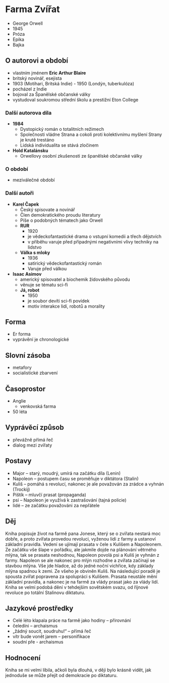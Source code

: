 # Farma Zvířat

- George Orwell
- 1945
- Próza
- Epika
- Bajka

## O autorovi a období

- vlastním jménem **Eric Arthur Blaire**
- britský novinář, esejista
- 1903 (Motihari, Britská Indie) - 1950 (Londýn, tuberkulóza)
- pocházel z Indie
- bojoval za Španělské občanské války
- vystudoval soukromou střední školu a prestižní Eton College

### Další autorova díla

- **1984**
  - Dystopický román o totalitních režimech
  - Společnosti vládne Strana a cokoli proti kolektivnímu myšlení Strany je krutě trestáno
  - Lidská individualita se stává zločinem
- **Hold Katalánsku**
  - Orwellovy osobní zkušenosti ze španělské občanské války

### O období

- meziválečné období

### Další autoři

- **Karel Čapek**
  - Český spisovate a novinář
  - Člen demokratického proudu literatury
  - Píše o podobných tématech jako Orwell
  - **RUR**
    - 1920
    - je vědeckofantastické drama o vstupní komedii a třech dějstvích
    - v příběhu varuje před případnými negativními vlivy techniky na lidstvo
  - **Válka s mloky**
    - 1936
    - satirický vědeckofantastický román
    - Varuje před válkou
- **Isaac Asimov**
  - americký spisovatel a biochemik židovského původu
  - věnuje se tématu sci-fi
  - **Já, robot**
    - 1950
    - je soubor devíti sci-fi povídek
    - motiv interakce lidí, robotů a morality

## Forma

- Er forma
- vyprávění je chronologické

## Slovní zásoba

- metafory
- socialistické zbarvení

## Časoprostor

- Anglie
  - venkovská farma
- 50 léta

## Vyprávěcí způsob

- převážně přímá řeč
- dialog mezi zvířaty

## Postavy

- Major – starý, moudrý, umírá na začátku díla (Lenin)
- Napoleon – postupem času se proměňuje v diktátora (Stalin)
- Kuliš – pomáhá s revolucí, nakonec je ale považován za zrádce a vyhnán (Trockij)
- Pištík – mluvčí prasat (propaganda)
- psi – Napoleon je využívá k zastrašování (tajná policie)
- lidé – ze začátku považováni za nepřátele

## Děj

Kniha popisuje život na farmě pana Jonese, který se o zvířata nestará moc dobře, a proto zvířata provedou revoluci, vyženou lidi z farmy a ustanoví základní pravidla. Vedení se ujímají prasata v čele s Kulišem a Napoleonem. Ze začátku vše šlape v pořádku, ale jakmile dojde na plánování větrného mlýna, tak se prasata neshodnou, Napoleon povolá psi a Kuliš je vyhnán z farmy. Napoleon se ale nakonec pro mlýn rozhodne a zvířata začínají se stavbou mlýna. Vše jde hladce, až do jedné noční vichřice, kdy základy mlýna spadnou k zemi. Ze všeho je obviněn Kuliš. Na následující poradě je spousta zvířat popravena za spolupráci s Kulišem. Prasata neustále mění základní pravidla, a nakonec je na farmě za vlády prasat jako za vlády lidí.
Kniha se velmi podobá dění v tehdejším sovětském svazu, od říjnové revoluce po totální Stalinovu diktaturu.

## Jazykové prostředky

- Celé léto klapala práce na farmě jako hodiny – přirovnání
- čeledíni – archaismus
- „žádný soucit, soudruhu!“ – přímá řeč
- vítr bude vonět jarem – personifikace
- soudní pře - archaismus

## Hodnocení

Kniha se mi velmi líbila, ačkoli byla dlouhá, v ději bylo krásně vidět, jak jednoduše se může přejít od demokracie po diktaturu.
